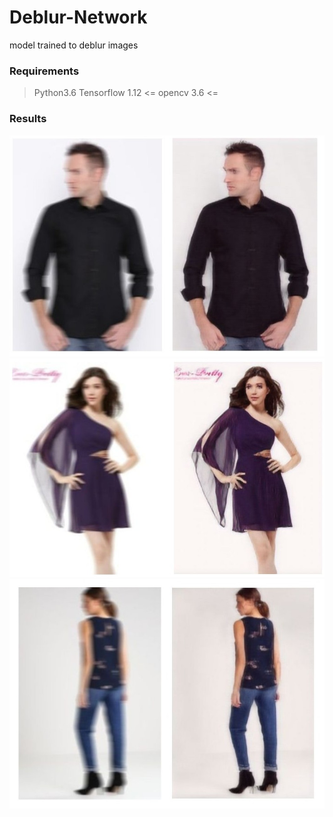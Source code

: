 # Deblur-Network
model trained to deblur images


### Requirements
> Python3.6
> Tensorflow 1.12 <=
> opencv 3.6 <= 

### Results
![alt text](https://github.com/anish9/Deblur-Network/blob/master/outputs/abc2.jpg)
![alt text](https://github.com/anish9/Deblur-Network/blob/master/outputs/abc1.jpg)
![alt text](https://github.com/anish9/Deblur-Network/blob/master/outputs/abc3.jpg)

